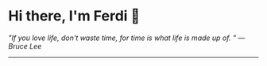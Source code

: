 <h1>Hi there, I'm Ferdi 👋</h1>

<p><em>
  "If you love life, don't waste time, for time is what life is made up of. " — Bruce Lee
</em></p>

---
